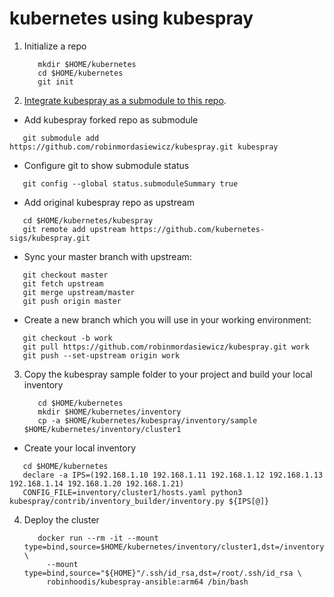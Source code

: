 # kubernetes using kubespray

1. Initialize a repo

   ```ShellSession
      mkdir $HOME/kubernetes
      cd $HOME/kubernetes
      git init
   ```

2. [Integrate kubespray as a submodule to this repo](https://github.com/kubernetes-sigs/kubespray/blob/master/docs/integration.md).

  - Add kubespray forked repo as submodule

   ```ShellSession
      git submodule add https://github.com/robinmordasiewicz/kubespray.git kubespray
   ```

  - Configure git to show submodule status
 
   ```ShellSession
      git config --global status.submoduleSummary true
   ```

  - Add original kubespray repo as upstream

   ```ShellSession
      cd $HOME/kubernetes/kubespray
      git remote add upstream https://github.com/kubernetes-sigs/kubespray.git
   ```

  - Sync your master branch with upstream:

   ```ShellSession
      git checkout master
      git fetch upstream
      git merge upstream/master
      git push origin master
   ```

  - Create a new branch which you will use in your working environment:

   ```ShellSession
      git checkout -b work
      git pull https://github.com/robinmordasiewicz/kubespray.git work
      git push --set-upstream origin work
   ```

3. Copy the kubespray sample folder to your project and build your local inventory 

   ```ShellSession
      cd $HOME/kubernetes
      mkdir $HOME/kubernetes/inventory
      cp -a $HOME/kubernetes/kubespray/inventory/sample $HOME/kubernetes/inventory/cluster1
   ```

  - Create your local inventory

   ```ShellSession
      cd $HOME/kubernetes
      declare -a IPS=(192.168.1.10 192.168.1.11 192.168.1.12 192.168.1.13 192.168.1.14 192.168.1.20 192.168.1.21)
      CONFIG_FILE=inventory/cluster1/hosts.yaml python3 kubespray/contrib/inventory_builder/inventory.py ${IPS[@]}
   ```

4. Deploy the cluster
   ```ShellSession
      docker run --rm -it --mount type=bind,source=$HOME/kubernetes/inventory/cluster1,dst=/inventory \
        --mount type=bind,source="${HOME}"/.ssh/id_rsa,dst=/root/.ssh/id_rsa \
        robinhoodis/kubespray-ansible:arm64 /bin/bash
   ```
